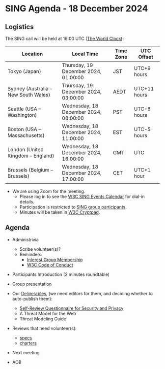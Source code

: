 # SING Agenda - 18 December 2024

## Logistics

The SING call will be held at 16:00 UTC ([The World Clock](https://www.timeanddate.com/worldclock/meetingdetails.html?year=2024&month=12&day=18&hour=16&min=0&sec=0&p1=248&p2=240&p3=234&p4=43&p5=136&p6=48)):

| Location                       | Local Time                             | Time Zone | UTC Offset     |
|--------------------------------|-----------------------------------------|-----------|----------------|
| Tokyo (Japan)                  | Thursday, 19 December 2024, 01:00:00    | JST       | UTC+9 hours    |
| Sydney (Australia – New South Wales) | Thursday, 19 December 2024, 03:00:00    | AEDT      | UTC+11 hours   |
| Seattle (USA – Washington)     | Wednesday, 18 December 2024, 08:00:00   | PST       | UTC-8 hours    |
| Boston (USA – Massachusetts)   | Wednesday, 18 December 2024, 11:00:00   | EST       | UTC-5 hours    |
| London (United Kingdom – England) | Wednesday, 18 December 2024, 16:00:00   | GMT       | UTC            |
| Brussels (Belgium – Brussels)  | Wednesday, 18 December 2024, 17:00:00   | CET       | UTC+1 hour     |


* We are using Zoom for the meeting.
    * Please log in to see the [W3C SING Events Calendar](https://www.w3.org/groups/ig/security/calendar/) for dial-in details. 
    * Participation is restricted to [SING group participants](https://www.w3.org/groups/wg/fedid/participants/).
    * Minutes will be taken in [W3C Cryptpad](https://cryptpad.w3ctag.org/code/#/2/code/edit/leSr20pEsKMVbXadjlhxJXX1/).


## Agenda

* Administrivia
  * Scribe volunteer(s)?
  * Reminders: 
     * [Interest Group Membership](https://www.w3.org/groups/ig/security/)
     * [W3C Code of Conduct](https://www.w3.org/policies/code-of-conduct/)

* Participants Introduction (2 minutes roundtable)
* Group presentation
* Our [Deliverables](https://www.w3.org/2024/11/security-ig-charter.html#deliverables), (we need editors for them, and deciding whether to auto-publish them):
  * [Self-Review Questionnaire for Security and Privacy](https://www.w3.org/TR/security-privacy-questionnaire/)
  * A Threat Model for the Web
  * Threat Modeling Guide
* Reviews that need volunteer(s):
   * [specs](https://github.com/w3c/security-request/issues?q=is%3Aissue+is%3Aopen+no%3Aassignee+)
   * [charters](https://github.com/w3c/strategy/issues?q=is%3Aissue+is%3Aopen+label%3A%22Horizontal+review+requested%22++-label%3A%22Security+review+completed%22+-label%3ACouncil)
* Next meeting

* AOB
 
